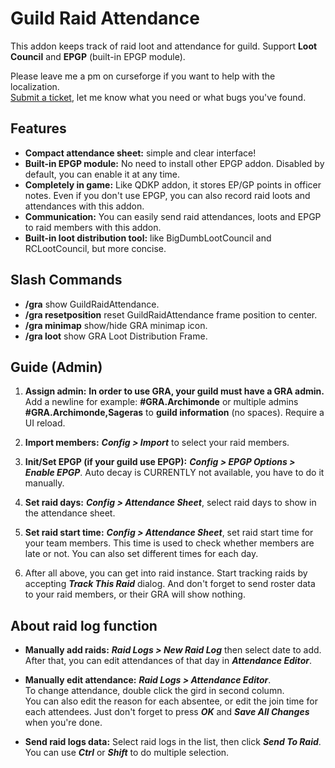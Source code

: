 # **Guild Raid Attendance**

This addon keeps track of raid loot and attendance for guild. Support **Loot Council** and **EPGP** (built-in EPGP module).

Please leave me a pm on curseforge if you want to help with the localization.</br>
[Submit a ticket](https://github.com/enderneko/GuildRaidAttendance/issues), let me know what you need or what bugs you've found.

## Features

- **Compact attendance sheet:** simple and clear interface!
- **Built-in EPGP module:** No need to install other EPGP addon. Disabled by default, you can enable it at any time.
- **Completely in game:** Like QDKP addon, it stores EP/GP points in officer notes. Even if you don't use EPGP, you can also record raid loots and attendances with this addon.
- **Communication:** You can easily send raid attendances, loots and EPGP to raid members with this addon.
- **Built-in loot distribution tool:** like BigDumbLootCouncil and RCLootCouncil, but more concise.

## Slash Commands

- **/gra** show GuildRaidAttendance.
- **/gra resetposition** reset GuildRaidAttendance frame position to center.
- **/gra minimap** show/hide GRA minimap icon.
- **/gra loot** show GRA Loot Distribution Frame.

## Guide (Admin)

1. **Assign admin:** **In order to use GRA, your guild must have a GRA admin.**  
Add a newline for example: **#GRA.Archimonde** or multiple admins **#GRA.Archimonde,Sageras** to **guild information** (no spaces). Require a UI reload.

2. **Import members:** ***Config > Import*** to select your raid members.

3. **Init/Set EPGP (if your guild use EPGP):** ***Config > EPGP Options > Enable EPGP***. Auto decay is CURRENTLY not available, you have to do it manually.

4. **Set raid days:** ***Config > Attendance Sheet***, select raid days to show in the attendance sheet.

5. **Set raid start time:** ***Config > Attendance Sheet***, set raid start time for your team members. This time is used to check whether members are late or not. You can also set different times for each day.

6. After all above, you can get into raid instance. Start tracking raids by accepting ***Track This Raid*** dialog. And don't forget to send roster data to your raid members, or their GRA will show nothing.

## About raid log function

- **Manually add raids:** ***Raid Logs > New Raid Log*** then select date to add. After that, you can edit attendances of that day in ***Attendance Editor***.

- **Manually edit attendance:** ***Raid Logs > Attendance Editor***.</br>To change attendance, double click the gird in second column.</br>You can also edit the reason for each absentee, or edit the join time for each attendees. Just don't forget to press ***OK*** and ***Save All Changes*** when you're done.

- **Send raid logs data:** Select raid logs in the list, then click ***Send To Raid***. You can use ***Ctrl*** or ***Shift*** to do multiple selection.